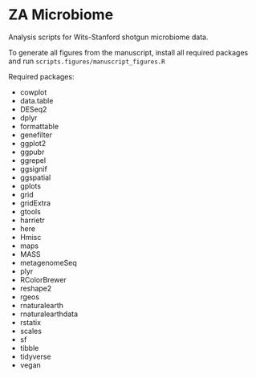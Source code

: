 # ZA Microbiome

Analysis scripts for Wits-Stanford shotgun microbiome data.

To generate all figures from the manuscript, install all required packages and run `scripts.figures/manuscript_figures.R`

Required packages:

* cowplot
* data.table
* DESeq2
* dplyr
* formattable
* genefilter
* ggplot2
* ggpubr
* ggrepel
* ggsignif
* ggspatial
* gplots
* grid
* gridExtra
* gtools
* harrietr
* here
* Hmisc
* maps
* MASS
* metagenomeSeq
* plyr
* RColorBrewer
* reshape2
* rgeos
* rnaturalearth
* rnaturalearthdata
* rstatix
* scales
* sf
* tibble
* tidyverse
* vegan
